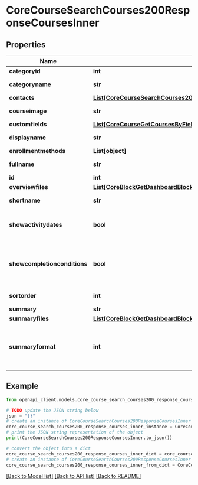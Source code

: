 # CoreCourseSearchCourses200ResponseCoursesInner


## Properties

Name | Type | Description | Notes
------------ | ------------- | ------------- | -------------
**categoryid** | **int** | category id | [optional] 
**categoryname** | **str** | category name | [optional] 
**contacts** | [**List[CoreCourseSearchCourses200ResponseCoursesInnerContactsInner]**](CoreCourseSearchCourses200ResponseCoursesInnerContactsInner.md) |  | [optional] 
**courseimage** | **str** | Course image | [optional] 
**customfields** | [**List[CoreCourseGetCoursesByField200ResponseCoursesInnerCustomfieldsInner]**](CoreCourseGetCoursesByField200ResponseCoursesInnerCustomfieldsInner.md) |  | [optional] 
**displayname** | **str** | course display name | [optional] 
**enrollmentmethods** | **List[object]** |  | [optional] 
**fullname** | **str** | course full name | [optional] 
**id** | **int** | course id | [optional] 
**overviewfiles** | [**List[CoreBlockGetDashboardBlocks200ResponseBlocksInnerContentsFilesInner]**](CoreBlockGetDashboardBlocks200ResponseBlocksInnerContentsFilesInner.md) |  | [optional] 
**shortname** | **str** | course short name | [optional] 
**showactivitydates** | **bool** | Whether the activity dates are shown or not | [optional] 
**showcompletionconditions** | **bool** | Whether the activity completion conditions are shown or not | [optional] 
**sortorder** | **int** | Sort order in the category | [optional] 
**summary** | **str** | summary | [optional] 
**summaryfiles** | [**List[CoreBlockGetDashboardBlocks200ResponseBlocksInnerContentsFilesInner]**](CoreBlockGetDashboardBlocks200ResponseBlocksInnerContentsFilesInner.md) |  | [optional] 
**summaryformat** | **int** | summary format (1 &#x3D; HTML, 0 &#x3D; MOODLE, 2 &#x3D; PLAIN, or 4 &#x3D; MARKDOWN) | [optional] 

## Example

```python
from openapi_client.models.core_course_search_courses200_response_courses_inner import CoreCourseSearchCourses200ResponseCoursesInner

# TODO update the JSON string below
json = "{}"
# create an instance of CoreCourseSearchCourses200ResponseCoursesInner from a JSON string
core_course_search_courses200_response_courses_inner_instance = CoreCourseSearchCourses200ResponseCoursesInner.from_json(json)
# print the JSON string representation of the object
print(CoreCourseSearchCourses200ResponseCoursesInner.to_json())

# convert the object into a dict
core_course_search_courses200_response_courses_inner_dict = core_course_search_courses200_response_courses_inner_instance.to_dict()
# create an instance of CoreCourseSearchCourses200ResponseCoursesInner from a dict
core_course_search_courses200_response_courses_inner_from_dict = CoreCourseSearchCourses200ResponseCoursesInner.from_dict(core_course_search_courses200_response_courses_inner_dict)
```
[[Back to Model list]](../README.md#documentation-for-models) [[Back to API list]](../README.md#documentation-for-api-endpoints) [[Back to README]](../README.md)


